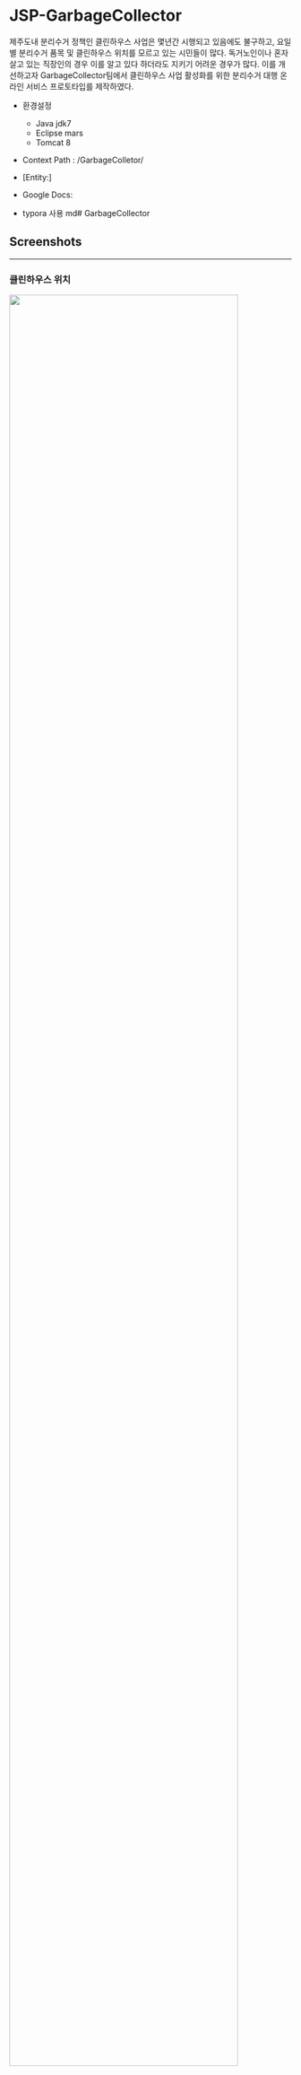 # JSP-GarbageCollector
제주도내 분리수거 정책인 클린하우스 사업은 몇년간 시행되고 있음에도 불구하고, 요일별 분리수거 품목 및 클린하우스 위치를 모르고 있는 시민들이 많다.
독거노인이나 혼자 살고 있는 직장인의 경우 이를 알고 있다 하더라도 지키기 어려운 경우가 많다.
이를 개선하고자 GarbageCollector팀에서 클린하우스 사업 활성화를 위한 분리수거 대행 온라인 서비스 프로토타입를 제작하였다.

* 환경설정
  * Java jdk7
  * Eclipse mars
  * Tomcat 8

* Context Path : /GarbageColletor/
* [Entity:]
* Google Docs:
* typora 사용 md# GarbageCollector

## Screenshots
---

### 클린하우스 위치
<img src="https://user-images.githubusercontent.com/43433753/98465222-15c2ba80-220b-11eb-8220-5241b83aff5b.png" width="90%"></img>

### 고객 - 분리수거 서비스 신청 
<img src="https://user-images.githubusercontent.com/43433753/98464979-ad270e00-2209-11eb-8387-0fa16d730adf.png" width="90%"></img>
<img src="https://user-images.githubusercontent.com/43433753/98464981-ad270e00-2209-11eb-9ffa-2c33e3b52c3c.png" width="90%"></img>
<img src="https://user-images.githubusercontent.com/43433753/98464982-adbfa480-2209-11eb-8258-0f5683de47ac.png" width="90%"></img>
<img src="https://user-images.githubusercontent.com/43433753/98464983-ae583b00-2209-11eb-92a8-475f7d6a87d7.png" width="90%"></img>
<img src="https://user-images.githubusercontent.com/43433753/98464984-ae583b00-2209-11eb-867c-e429a2cfe6c9.png" width="90%"></img>

### 대행 - 대행 제안 
<img src="https://user-images.githubusercontent.com/43433753/98464989-b31cef00-2209-11eb-9a12-6509d7c26f64.png" width="90%"></img>
<img src="https://user-images.githubusercontent.com/43433753/98464990-b44e1c00-2209-11eb-96c4-ce1b0c1798e7.png" width="90%"></img>
<img src="https://user-images.githubusercontent.com/43433753/98464991-b4e6b280-2209-11eb-9c6d-53997bab907f.png" width="90%"></img>
<img src="https://user-images.githubusercontent.com/43433753/98464992-b4e6b280-2209-11eb-8ba8-d94a97ed761b.png" width="90%"></img>
<img src="https://user-images.githubusercontent.com/43433753/98464993-b57f4900-2209-11eb-9a41-a9f28cf728a4.png" width="90%"></img>

### 고객 - 매치화면
<img src="https://user-images.githubusercontent.com/43433753/98465000-bc0dc080-2209-11eb-8e2f-bcf7107c80e3.png" width="90%"></img>
<img src="https://user-images.githubusercontent.com/43433753/98465002-bd3eed80-2209-11eb-85c5-cc6e0da8adee.png" width="90%"></img>
<img src="https://user-images.githubusercontent.com/43433753/98465004-bdd78400-2209-11eb-9015-32b7749ad0c5.png" width="90%"></img>
<img src="https://user-images.githubusercontent.com/43433753/98465005-be701a80-2209-11eb-86e2-08dab6023a81.png" width="90%"></img>

### 고객 - 후기 작성
<img src="https://user-images.githubusercontent.com/43433753/98465006-c039de00-2209-11eb-8fba-718befc801e8.png" width="90%"></img>
<img src="https://user-images.githubusercontent.com/43433753/98465007-c0d27480-2209-11eb-860a-1029cfdbc4bd.png" width="90%"></img>
